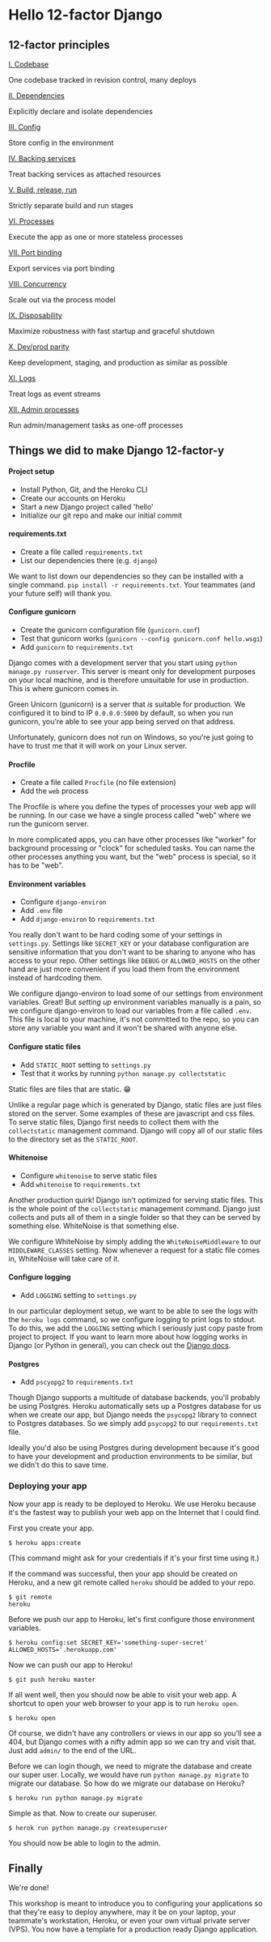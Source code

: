 # Hello 12-factor Django

## 12-factor principles

[I. Codebase](https://12factor.net/codebase)

One codebase tracked in revision control, many deploys

[II. Dependencies](https://12factor.net/dependencies)

Explicitly declare and isolate dependencies

[III. Config](https://12factor.net/config)

Store config in the environment

[IV. Backing services](https://12factor.net/backing-services)

Treat backing services as attached resources

[V. Build, release, run](https://12factor.net/build-release-run)

Strictly separate build and run stages

[VI. Processes](https://12factor.net/processes)

Execute the app as one or more stateless processes

[VII. Port binding](https://12factor.net/port-binding)

Export services via port binding

[VIII. Concurrency](https://12factor.net/concurrency)

Scale out via the process model

[IX. Disposability](https://12factor.net/disposability)

Maximize robustness with fast startup and graceful shutdown

[X. Dev/prod parity](https://12factor.net/dev-prod-parity)

Keep development, staging, and production as similar as possible

[XI. Logs](https://12factor.net/logs)

Treat logs as event streams

[XII. Admin processes](https://12factor.net/admin-processes)

Run admin/management tasks as one-off processes

## Things we did to make Django 12-factor-y

#### Project setup

- Install Python, Git, and the Heroku CLI
- Create our accounts on Heroku
- Start a new Django project called 'hello'
- Initialize our git repo and make our initial commit

#### requirements.txt

- Create a file called `requirements.txt`
- List our dependencies there (e.g. `django`)

We want to list down our dependencies so they can be installed with a single command. `pip install -r requirements.txt`. Your teammates (and your future self) will thank you.

#### Configure gunicorn

- Create the gunicorn configuration file (`gunicorn.conf`)
- Test that gunicorn works (`gunicorn --config gunicorn.conf hello.wsgi`)
- Add `gunicorn` to `requirements.txt`

Django comes with a development server that you start using `python manage.py runserver`. This server is meant only for development purposes on your local machine, and is therefore unsuitable for use in production. This is where gunicorn comes in.

Green Unicorn (gunicorn) is a server that _is_ suitable for production. We configured it to bind to IP `0.0.0.0:5000` by default, so when you run gunicorn, you're able to see your app being served on that address.

Unfortunately, gunicorn does not run on Windows, so you're just going to have to trust me that it will work on your Linux server.

#### Procfile

- Create a file called `Procfile` (no file extension)
- Add the `web` process

The Procfile is where you define the types of processes your web app will be running. In our case we have a single process called "web" where we run the gunicorn server.

In more complicated apps, you can have other processes like "worker" for background processing or "clock" for scheduled tasks. You can name the other processes anything you want, but the "web" process is special, so it has to be "web".

#### Environment variables

- Configure `django-environ`
- Add `.env` file
- Add `django-environ` to `requirements.txt`

You really don't want to be hard coding some of your settings in `settings.py`. Settings like `SECRET_KEY` or your database configuration are sensitive information that you don't want to be sharing to anyone who has access to your repo. Other settings like `DEBUG` or `ALLOWED_HOSTS` on the other hand are just more convenient if you load them from the environment instead of hardcoding them.

We configure django-environ to load some of our settings from environment variables. Great! But _setting up_ environment variables manually is a pain, so we configure django-environ to load our variables from a file called `.env`. This file is local to your machine, it's not committed to the repo, so you can store any variable you want and it won't be shared with anyone else.

#### Configure static files

- Add `STATIC_ROOT` setting to `settings.py`
- Test that it works by running `python manage.py collectstatic`

Static files are files that are static. 😁

Unlike a regular page which is generated by Django, static files are just files stored on the server. Some examples of these are javascript and css files. To serve static files, Django first needs to collect them with the `collectstatic` management command. Django will copy all of our static files to the directory set as the `STATIC_ROOT`.

#### Whitenoise

- Configure `whitenoise` to serve static files
- Add `whitenoise` to `requirements.txt`

Another production quirk! Django isn't optimized for serving static files. This is the whole point of the `collectstatic` management command. Django just collects and puts all of them in a single folder so that they can be served by something else. WhiteNoise is that something else.

We configure WhiteNoise by simply adding the `WhiteNoiseMiddleware` to our `MIDDLEWARE_CLASSES` setting. Now whenever a request for a static file comes in, WhiteNoise will take care of it.

#### Configure logging

- Add `LOGGING` setting to `settings.py`

In our particular deployment setup, we want to be able to see the logs with the `heroku logs` command, so we configure logging to print logs to stdout. To do this, we add the `LOGGING` setting which I seriously just copy paste from project to project. If you want to learn more about how logging works in Django (or Python in general), you can check out the [Django docs](https://docs.djangoproject.com/en/dev/topics/logging/).

#### Postgres

- Add `pscyopg2` to `requirements.txt`

Though Django supports a multitude of database backends, you'll probably be using Postgres. Heroku automatically sets up a Postgres database for us when we create our app, but Django needs the `psycopg2` library to connect to Postgres databases. So we simply add `psycopg2` to our `requirements.txt` file.

Ideally you'd also be using Postgres during development because it's good to have your development and production environments to be similar, but we didn't do this to save time.

### Deploying your app

Now your app is ready to be deployed to Heroku. We use Heroku because it's the fastest way to publish your web app on the Internet that I could find.

First you create your app.

```
$ heroku apps:create
```

(This command might ask for your credentials if it's your first time using it.)

If the command was successful, then your app should be created on Heroku, and a new git remote called `heroku` should be added to your repo.

```
$ git remote
heroku
```

Before we push our app to Heroku, let's first configure those environment variables.

```
$ heroku config:set SECRET_KEY='something-super-secret' ALLOWED_HOSTS='.herokuapp.com'
```

Now we can push our app to Heroku!

```
$ git push heroku master
```

If all went well, then you should now be able to visit your web app. A shortcut to open your web browser to your app is to run `heroku open`.

```
$ heroku open
```

Of course, we didn't have any controllers or views in our app so you'll see a 404, but Django comes with a nifty admin app so we can try and visit that. Just add `admin/` to the end of the URL.

Before we can login though, we need to migrate the database and create our super user. Locally, we would have run `python manage.py migrate` to migrate our database. So how do we migrate our database on Heroku?

```
$ heroku run python manage.py migrate
```

Simple as that. Now to create our superuser.

```
$ herok run python manage.py createsuperuser
```

You should now be able to login to the admin.

## Finally

We're done!

This workshop is meant to introduce you to configuring your applications so that they're easy to deploy anywhere, may it be on your laptop, your teammate's workstation, Heroku, or even your own virtual private server (VPS). You now have a template for a production ready Django application.
